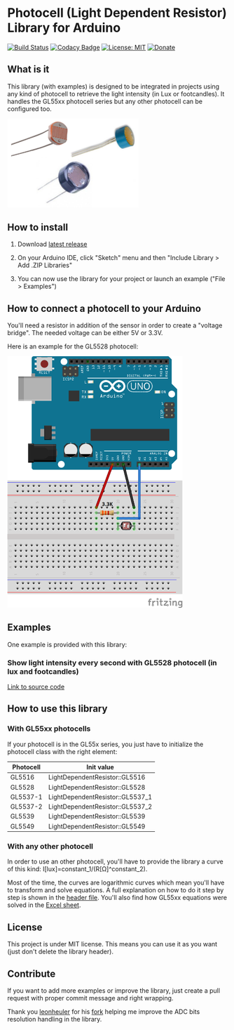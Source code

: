 # Photocell (Light Dependent Resistor) Library for Arduino
[![Build Status](https://travis-ci.org/QuentinCG/Arduino-Light-Dependent-Resistor-Library.svg?branch=master)](https://travis-ci.org/QuentinCG/Arduino-Light-Dependent-Resistor-Library) [![Codacy Badge](https://api.codacy.com/project/badge/Grade/177885b432f443e587a0103162919efc)](https://www.codacy.com/manual/QuentinCG/Arduino-Light-Dependent-Resistor-Library?utm_source=github.com&amp;utm_medium=referral&amp;utm_content=QuentinCG/Arduino-Light-Dependent-Resistor-Library&amp;utm_campaign=Badge_Grade) [![License: MIT](https://img.shields.io/badge/License-MIT-brightgreen.svg)](https://github.com/QuentinCG/Arduino-Light-Dependent-Resistor-Library/blob/master/LICENSE.md) [![Donate](https://img.shields.io/badge/Donate-PayPal-blue.svg)](https://paypal.me/QuentinCG)

## What is it

This library (with examples) is designed to be integrated in projects using any kind of photocell to retrieve the light intensity (in Lux or footcandles).
It handles the GL55xx photocell series but any other photocell can be configured too.

<img src="device.png" width="300">

## How to install

1) Download <a target="_blank" href="https://github.com/QuentinCG/Arduino-Light-Dependent-Resistor-Library/releases/download/1.1.0/LightDependentResistor_v1_1_0.zip">latest release</a>

2) On your Arduino IDE, click "Sketch" menu and then "Include Library > Add .ZIP Libraries"

3) You can now use the library for your project or launch an example ("File > Examples")

## How to connect a photocell to your Arduino

You'll need a resistor in addition of the sensor in order to create a "voltage bridge".
The needed voltage can be either 5V or 3.3V.

Here is an example for the GL5528 photocell:

<img src="schematics.png" width="400">

## Examples

One example is provided with this library:

### Show light intensity every second with GL5528 photocell (in lux and footcandles)
<a target="_blank" href="https://github.com/QuentinCG/Arduino-Light-Dependent-Resistor-Library/blob/master/examples/GL5528BasicExample/GL5528BasicExample.ino">Link to source code</a>

## How to use this library

### With GL55xx photocells

If your photocell is in the GL55x series, you just have to initialize the photocell class with the right element:

|Photocell|Init value                      |
|-------- |--------                        |
|GL5516   |LightDependentResistor::GL5516  |
|GL5528   |LightDependentResistor::GL5528  |
|GL5537-1 |LightDependentResistor::GL5537_1|
|GL5537-2 |LightDependentResistor::GL5537_2|
|GL5539   |LightDependentResistor::GL5539  |
|GL5549   |LightDependentResistor::GL5549  |

### With any other photocell

In order to use an other photocell, you'll have to provide the library a curve of this kind: I[lux]=constant_1/(R[Ω]^constant_2).

Most of the time, the curves are logarithmic curves which mean you'll have to transform and solve equations.
A full explanation on how to do it step by step is shown in the <a href="https://github.com/QuentinCG/Arduino-Light-Dependent-Resistor-Library/blob/master/LightDependentResistor.h">header file</a>.
You'll also find how GL55xx equations were solved in the <a href="https://github.com/QuentinCG/Arduino-Light-Dependent-Resistor-Library/blob/master/doc/GL55_calculation.xls">Excel sheet</a>.

## License

This project is under MIT license. This means you can use it as you want (just don't delete the library header).

## Contribute

If you want to add more examples or improve the library, just create a pull request with proper commit message and right wrapping.


Thank you [leonheuler](https://github.com/leonheuler/) for his [fork](https://github.com/leonheuler/Arduino-Light-Dependent-Resistor-Library) helping me improve the ADC bits resolution handling in the library.
